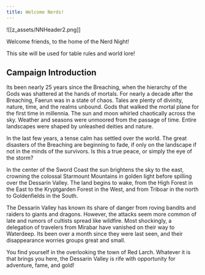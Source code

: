 ```yaml
---
title: Welcome Nerds!
---
```

![[z_assets/NNHeader2.png]]

Welcome friends, to the home of the Nerd Night!

This site will be used for table rules and world lore!
## Campaign Introduction

Its been nearly 25 years since the Breaching, when the hierarchy of the Gods was shattered at the hands of mortals. For nearly a decade after the Breaching, Faerun was in a state of chaos. Tales are plenty of divinity, nature, time, and the realms unbound. Gods that walked the mortal plane for the first time in millennia. The sun and moon whirled chaotically across the sky. Weather and seasons were unmoored from the passage of time. Entire landscapes were shaped by unleashed deities and nature.

In the last few years, a tense calm has settled over the world. The great disasters of the Breaching are beginning to fade, if only on the landscape if not in the minds of the survivors. Is this a true peace, or simply the eye of the storm?

In the center of the Sword Coast the sun brightens the sky to the east, crowning the colossal Starmount Mountains in golden light before spilling over the Dessarin Valley. The land begins to wake, from the High Forest in the East to the Kryptgarden Forest in the West, and from Triboar in the north to Goldenfields in the South.

The Dessarin Valley has known its share of danger from roving bandits and raiders to giants and dragons. However, the attacks seem more common of late and rumors of cultists spread like wildfire. Most shockingly, a delegation of travelers from Mirabar have vanished on their way to Waterdeep. Its been over a month since they were last seen, and their disappearance worries groups great and small.

You find yourself in the overlooking the town of Red Larch. Whatever it is that brings you here, the Dessarin Valley is rife with opportunity for adventure, fame, and gold!

